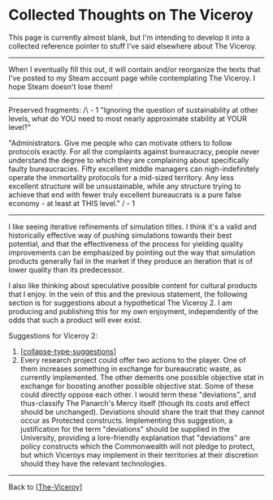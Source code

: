 # Collected Thoughts on The Viceroy

This page is currently almost blank, but I'm intending to develop it into a collected reference pointer to stuff I've said elsewhere about The Viceroy.

---
When I eventually fill this out, it will contain and/or reorganize the texts that I've posted to my Steam account page while contemplating The Viceroy.  I hope Steam doesn't lose them!

---
Preserved fragments:
/\ - 1
"Ignoring the question of sustainability at other levels, what do YOU need to most nearly approximate stability at YOUR level?"

"Administrators.  Give me people who can motivate others to follow protocols exactly.  For all the complaints against bureaucracy, people never understand the degree to which they are complaining about specifically faulty bureaucracies.  Fifty excellent middle managers can nigh-indefinitely operate the immortality protocols for a mid-sized territory.  Any less excellent structure will be unsustainable, while any structure trying to achieve that end with fewer truly excellent bureaucrats is a pure false economy - at least at THIS level."
\/ - 1

---
I like seeing iterative refinements of simulation titles.  I think it's a valid and historically effective way of pushing simulations towards their best potential, and that the effectiveness of the process for yielding quality improvements can be emphasized by pointing out the way that simulation products generally fail in the market if they produce an iteration that is of lower quality than its predecessor.

I also like thinking about speculative possible content for cultural products that I enjoy.  In the vein of this and the previous statement, the following section is for suggestions about a hypothetical The Viceroy 2.  I am producing and publishing this for my own enjoyment, independently of the odds that such a product will ever exist.

Suggestions for Viceroy 2:
1. [[collapse-type-suggestions]]
2. Every research project could offer two actions to the player.  One of them increases something in exchange for bureaucratic waste, as currently implemented.  The other demerits one possible objective stat in exchange for boosting another possible objective stat.  Some of these could directly oppose each other.  I would term these "deviations", and thus-classify The Panarch's Mercy itself (though its costs and effect should be unchanged).  Deviations should share the trait that they cannot occur as Protected constructs.  Implementing this suggestion, a justification for the term "deviations" should be supplied in the University, providing a lore-friendly explanation that "deviations" are policy constructs which the Commonwealth will not pledge to protect, but which Viceroys may implement in their territories at their discretion should they have the relevant technologies.

---
Back to [[The-Viceroy]]

[//begin]: # "Autogenerated link references for markdown compatibility"
[collapse-type-suggestions]: collapse-type-suggestions.md "Collapse Type Suggestions"
[The-Viceroy]: The-Viceroy.md "The-Viceroy"
[//end]: # "Autogenerated link references"
